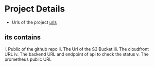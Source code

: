 # Project Details

- Urls of the project
[urls](urls.md)
## its contains
i. Public of the github repo
ii. The Url of the S3 Bucket
iii. The cloudfront URL
iv. The backend URL and endpoint of api to check the status
v. The prometheus public URL

